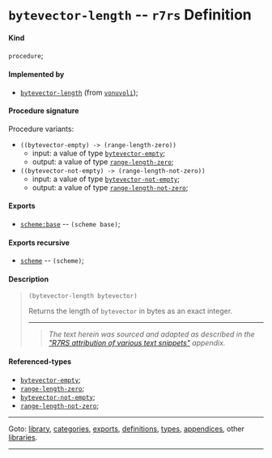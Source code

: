 

<a id='definition__r7rs__bytevector-length'></a>

# `bytevector-length` -- `r7rs` Definition


<a id='definition__r7rs__bytevector-length__kind'></a>

#### Kind

`procedure`;


<a id='definition__r7rs__bytevector-length__implemented-by'></a>

#### Implemented by

 * [`bytevector-length`](../../vonuvoli/definitions/bytevector-length.md#definition__vonuvoli__bytevector-length) (from [`vonuvoli`](../../vonuvoli/_index.md#library__vonuvoli));


<a id='definition__r7rs__bytevector-length__procedure-signature'></a>

#### Procedure signature

Procedure variants:
 * `((bytevector-empty) -> (range-length-zero))`
   * input: a value of type [`bytevector-empty`](../../r7rs/types/bytevector-empty.md#type__r7rs__bytevector-empty);
   * output: a value of type [`range-length-zero`](../../r7rs/types/range-length-zero.md#type__r7rs__range-length-zero);
 * `((bytevector-not-empty) -> (range-length-not-zero))`
   * input: a value of type [`bytevector-not-empty`](../../r7rs/types/bytevector-not-empty.md#type__r7rs__bytevector-not-empty);
   * output: a value of type [`range-length-not-zero`](../../r7rs/types/range-length-not-zero.md#type__r7rs__range-length-not-zero);


<a id='definition__r7rs__bytevector-length__exports'></a>

#### Exports

 * [`scheme:base`](../../r7rs/exports/scheme_3a_base.md#export__r7rs__scheme_3a_base) -- `(scheme base)`;


<a id='definition__r7rs__bytevector-length__exports-recursive'></a>

#### Exports recursive

 * [`scheme`](../../r7rs/exports/scheme.md#export__r7rs__scheme) -- `(scheme)`;


<a id='definition__r7rs__bytevector-length__description'></a>

#### Description

> ````
> (bytevector-length bytevector)
> ````
> 
> 
> Returns the length of `bytevector` in bytes as an exact integer.
> 
> 
> ----
> > *The text herein was sourced and adapted as described in the ["R7RS attribution of various text snippets"](../../r7rs/appendices/attribution.md#appendix__r7rs__attribution) appendix.*


<a id='definition__r7rs__bytevector-length__referenced-types'></a>

#### Referenced-types

 * [`bytevector-empty`](../../r7rs/types/bytevector-empty.md#type__r7rs__bytevector-empty);
 * [`range-length-zero`](../../r7rs/types/range-length-zero.md#type__r7rs__range-length-zero);
 * [`bytevector-not-empty`](../../r7rs/types/bytevector-not-empty.md#type__r7rs__bytevector-not-empty);
 * [`range-length-not-zero`](../../r7rs/types/range-length-not-zero.md#type__r7rs__range-length-not-zero);

----

Goto: [library](../../r7rs/_index.md#library__r7rs), [categories](../../r7rs/categories/_index.md#toc__r7rs__categories), [exports](../../r7rs/exports/_index.md#toc__r7rs__exports), [definitions](../../r7rs/definitions/_index.md#toc__r7rs__definitions), [types](../../r7rs/types/_index.md#toc__r7rs__types), [appendices](../../r7rs/appendices/_index.md#toc__r7rs__appendices), other [libraries](../../_libraries.md#toc__libraries).

----


